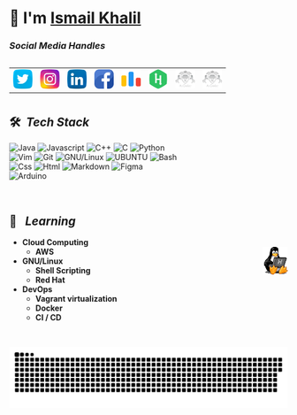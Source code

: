 <!-- ![Profile views](https://gpvc.arturio.dev/ShahriarShafin?v=3) -->

# 👋 I'm [Ismail Khalil](https://www.linkedin.com/in/ismail-khalil/)


<h3 align='left'><i>Social Media Handles</i></h3>
<p align="left">
<table width="100" align='left'>
<tr>
 
 <td>
    <a href="https://twitter.com/ismail__khalil_"><img src="https://github.com/ismail-cs/ismail-cs/blob/main/icons/twitter.png" height="35" width="35" /></a>
    </td>

 <td>
    <a href="https://www.instagram.com/ismail__khalil__/"><img src="https://github.com/ismail-cs/ismail-cs/blob/main/icons/instagram.png" height="35" width="35"       /></a>
    </td>

 <td>
    <a href="https://www.linkedin.com/in/ismail-khalil/"><img src="https://github.com/ismail-cs/ismail-cs/blob/main/icons/linkedin.png" height="35" width="35" />     </a>
    </td>

 <td>
    <a href="https://www.facebook.com/profile.php?id=61550084984884"><img src="https://github.com/ismail-cs/ismail-cs/blob/main/icons/facebook.png" height="35" width="35" />       </a>
    </td>

 <td>
    <a href="https://codeforces.com/profile/ismail00"><img src="https://github.com/ismail-cs/ismail-cs/blob/main/icons/code-forces.png" height="35" width="35" />     </a>
    </td>

 <td>
    <a href="https://www.hackerrank.com/ismail_00"><img src="https://github.com/ismail-cs/ismail-cs/blob/main/icons/hackerrank.png" height="35" width="35" />     </a>
    </td>

 <td>
    <a href="https://atcoder.jp/users/ismail_00"><img src="https://github.com/ismail-cs/ismail-cs/blob/main/icons/atcoder.svg" height="35" width="35" /></a>
    </td>
 <td>
    <a href="https://leetcode.com/u/ismail_00/"><img src="https://github.com/ismail-cs/ismail-cs/blob/main/icons/atcoder.svg" height="35" width="35" /></a>
    </td>

</tr>
</table>

</p>

<br/>

<br/>

<br/>


<br/>




## 🛠 &nbsp;<i>Tech Stack</i>


![Java](https://img.shields.io/badge/Java-ED8B00?style=flat&logo=java&logoColor=white)
![Javascript](https://img.shields.io/badge/JavaScript-323330?style=flat&logo=javascript&logoColor=F7DF1E)
![C++](https://img.shields.io/badge/C%2B%2B-00599C?style=flat&logo=c%2B%2B&logoColor=white)
![C](https://img.shields.io/badge/C-00599C?style=flat&logo=c&logoColor=white)
![Python](https://img.shields.io/badge/Python-FFD43B?style=flat&logo=python&logoColor=darkgreen)\
![Vim](https://img.shields.io/badge/-Vim-167F53?style=flat&logo=Vim&ligoColor=black)
![Git](https://img.shields.io/badge/GIT-E44C30?style=flat&logo=git&logoColor=white)
![GNU/Linux](https://img.shields.io/badge/Linux-FCC624?style=flat&logo=linux&logoColor=black)
![UBUNTU](https://img.shields.io/badge/UBUNTU-E44C30?style=flat&logo=ubuntu&logoColor=white)
![Bash](https://img.shields.io/badge/GNU%20Bash-4EAA25?style=flat&logo=GNU%20Bash&logoColor=white)\
![Css](https://img.shields.io/badge/CSS3-1572B6?style=flat&logo=css3&logoColor=white)
![Html](https://img.shields.io/badge/HTML5-E34F26?style=flat&logo=html5&logoColor=white)
![Markdown](https://img.shields.io/badge/Markdown-4EAA25?style=flat&logo=markdown&logoColor=black)
![Figma](https://img.shields.io/badge/Figma-F24E1E?style=flat&logo=figma&logoColor=white)\
![Arduino](https://img.shields.io/badge/-Arduino-FFCF02?style=flat&logo=Arduino&ligoColor=black)

<!--
![Json](https://img.shields.io/badge/json-5E5C5C?style=flat&logo=json&logoColor=white)
![Gimp](https://img.shields.io/badge/gimp-5C5543?style=flat&logo=gimp&logoColor=white)
![Dart](https://img.shields.io/badge/Dart-0175C2?style=flat&logo=dart&logoColor=white)
![Heroku](https://img.shields.io/badge/Heroku-430098?style=flat&logo=heroku&logoColor=white)
![Chakra-UI](https://img.shields.io/badge/Chakra--UI-319795?style=flat&logo=chakra-ui&logoColor=white)
![Flutter](https://img.shields.io/badge/Flutter-02569B?style=flat&logo=flutter&logoColor=white)
![Firebase](https://img.shields.io/badge/firebase-ffca28?style=flat&logo=firebase&logoColor=black)

-->

<br/>

## 📖 &nbsp; <i>Learning</i>

- **Cloud Computing**
  - **AWS**
<img width="10%" align="right" alt="Github Image" src="https://github.com/ismail-cs/ismail-cs/blob/main/images/tux-linux-penguin.gif?raw=true" /><br>
- **GNU/Linux**
  - **Shell Scripting**
  - **Red Hat**
- **DevOps**
  - **Vagrant virtualization**
  - **Docker**
  - **CI / CD**
<!-- - Find me on Telegram: **[Ismail Khalil](https://t.me/ismail_cs)**  -->



<br/>

<!-- Bassed on: https://github.com/anuraghazra/github-readme-stats -->


<!--

## 📊 &nbsp; <i>Github stats</i>


<p align="center">
  <br/>
  <a href="https://github.com/ismail-cs/readme-stats"><img alt="DavidsDvm's Github Stats" src="https://github-readme-stats.vercel.app/api/?username=DavidsDvm&show_icons=true&count_private=true&theme=react&bg_color=1F222E&title_color=7cebf5&icon_color=2d7de4&show_icons=true&border_color=7cebf5&border_radius=10" height="192px"/></a>
  <a href="https://github.com/ismail-cs/readme-stats"><img alt="DavidsDvm's Top Languages" src="https://github-readme-stats.vercel.app/api/top-langs/?username=DavidsDvm&langs_count=8&layout=compact&theme=react&bg_color=1F222E&title_color=7cebf5&icon_color=2d7de4&show_icons=true&border_color=7cebf5&border_radius=10" height="192px"/></a>
  <br/>
  
</p>
//-->

<p align="center">
   <img src="https://github.com/ismail-cs/ismail-cs/blob/main/snake/github-contribution-grid-snake.svg" alt="snake">
</p>


